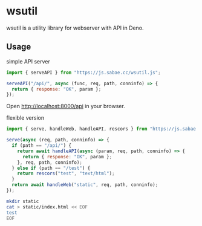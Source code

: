 # wsutil

wsutil is a utility library for webserver with API in Deno.

## Usage

simple API server
```JavaScript
import { serveAPI } from "https://js.sabae.cc/wsutil.js";

serveAPI("/api/", async (func, req, path, conninfo) => {
  return { response: "OK", param };
});
```

Open [http://localhost:8000/api](http://localhost:8000/api) in your browser.

flexible version
```JavaScript
import { serve, handleWeb, handleAPI, rescors } from "https://js.sabae.cc/wsutil.js";

serve(async (req, path, conninfo) => {
  if (path == "/api/") {
    return await handleAPI(async (param, req, path, conninfo) => {
      return { response: "OK", param };
    }, req, path, conninfo);
  } else if (path == "/test") {
    return rescors("test", "text/html");
  }
  return await handleWeb("static", req, path, conninfo);
});
```

```bash
mkdir static
cat > static/index.html << EOF
test
EOF
```
